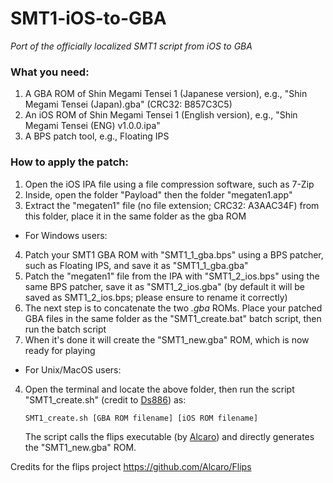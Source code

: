 # SMT1-iOS-to-GBA
*Port of the officially localized SMT1 script from iOS to GBA*

### What you need:
1. A GBA ROM of Shin Megami Tensei 1 (Japanese version), e.g., "Shin Megami Tensei (Japan).gba" (CRC32: B857C3C5)
2. An iOS ROM of Shin Megami Tensei 1 (English version), e.g., "Shin Megami Tensei (ENG) v1.0.0.ipa"
3. A BPS patch tool, e.g., Floating IPS

### How to apply the patch:
1. Open the iOS IPA file using a file compression software, such as 7-Zip
2. Inside, open the folder "Payload" then the folder "megaten1.app"
3. Extract the "megaten1" file (no file extension; CRC32: A3AAC34F) from this folder, place it in the same folder as the gba ROM

* For Windows users:
4. Patch your SMT1 GBA ROM with "SMT1_1_gba.bps" using a BPS patcher, such as Floating IPS, and save it as "SMT1_1_gba.gba"
5. Patch the "megaten1" file from the IPA with "SMT1_2_ios.bps" using the same BPS patcher, save it as "SMT1_2_ios.gba" (by default it will be saved as SMT1_2_ios.bps; please ensure to rename it correctly)
6. The next step is to concatenate the two *.gba* ROMs. Place your patched GBA files in the same folder as the "SMT1_create.bat" batch script, then run the batch script
7. When it's done it will create the "SMT1_new.gba" ROM, which is now ready for playing

* For Unix/MacOS users:
4. Open the terminal and locate the above folder, then run the script "SMT1_create.sh" (credit to [Ds886](https://github.com/Ds886)) as:

   `SMT1_create.sh [GBA ROM filename] [iOS ROM filename]`
  
   The script calls the flips executable (by [Alcaro](https://github.com/Alcaro)) and directly generates the "SMT1_new.gba" ROM.

Credits for the flips project https://github.com/Alcaro/Flips
